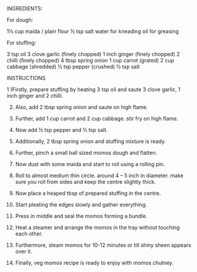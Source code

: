 INGREDIENTS:

For dough:

1½ cup maida / plain flour
½ tsp salt
water for kneading
oil for greasing

For stuffing:

3 tsp oil
3 clove garlic (finely chopped)
1 inch ginger (finely chopped)
2 chilli (finely chopped)
4 tbsp spring onion
1 cup carrot (grated)
2 cup cabbage (shredded)
½ tsp pepper (crushed)
½ tsp salt

INSTRUCTIONS
 
1 )Firstly, prepare stuffing by heating 3 tsp oil and saute 3 clove garlic, 1 inch ginger and 2 chilli.

2) Also, add 2 tbsp spring onion and saute on high flame.

3) Further, add 1 cup carrot and 2 cup cabbage. stir fry on high flame.

4) Now add ½ tsp pepper and ½ tsp salt.

5) Additionally, 2 tbsp spring onion and stuffing mixture is ready.

6) Further, pinch a small ball sized momos dough and flatten.

7) Now dust with some maida and start to roll using a rolling pin.

8) Roll to almost medium thin circle. around 4 – 5 inch in diameter. make sure you roll from sides and keep the centre slightly thick.

9) Now place a heaped tbsp of prepared stuffing in the centre.

10) Start pleating the edges slowly and gather everything.

11) Press in middle and seal the momos forming a bundle.

12) Heat a steamer and arrange the momos in the tray without touching each other.

13) Furthermore, steam momos for 10-12 minutes or till shiny sheen appears over it.

14) Finally, veg momos recipe is ready to enjoy with momos chutney.